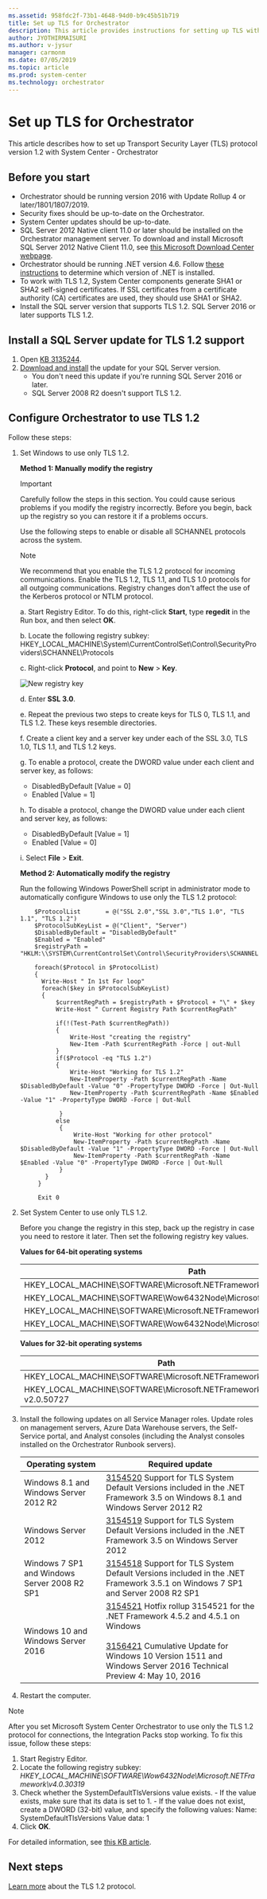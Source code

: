 ```yaml
---
ms.assetid: 958fdc2f-73b1-4648-94d0-b9c45b51b719
title: Set up TLS for Orchestrator
description: This article provides instructions for setting up TLS with Orchestrator
author: JYOTHIRMAISURI
ms.author: v-jysur
manager: carmonm
ms.date: 07/05/2019
ms.topic: article
ms.prod: system-center
ms.technology: orchestrator
---
```


# Set up TLS for Orchestrator

This article describes how to set up Transport Security Layer (TLS) protocol version 1.2 with System Center - Orchestrator


## Before you start

- Orchestrator should be running version 2016 with Update Rollup 4 or later/1801/1807/2019.
- Security fixes should be up-to-date on the Orchestrator.
- System Center updates should be up-to-date.
- SQL Server 2012 Native client 11.0 or later should be installed on the Orchestrator management server. To download and install Microsoft SQL Server 2012 Native Client 11.0, see [this Microsoft Download Center webpage](https://www.microsoft.com/en-us/download/details.aspx?id=50402&751be11f-ede8-5a0c-058c-2ee190a24fa6=True).
- Orchestrator should be running .NET version 4.6. Follow [these instructions](https://docs.microsoft.com/dotnet/framework/migration-guide/how-to-determine-which-versions-are-installed.md) to determine which version of .NET is installed.
- To work with TLS 1.2, System Center components generate SHA1 or SHA2 self-signed certificates. If SSL certificates from a certificate authority (CA) certificates are used, they should use SHA1 or SHA2.
- Install the SQL server version that supports TLS 1.2. SQL Server 2016 or later supports TLS 1.2.

## Install a SQL Server update for TLS 1.2 support

1. Open [KB 3135244](https://support.microsoft.com/help/3135244).
2. [Download and install](https://support.microsoft.com/help/3135244) the update for your SQL Server version.
    - You don't need this update if you're running SQL Server 2016 or later.
    - SQL Server 2008 R2 doesn't support TLS 1.2.


## Configure Orchestrator to use TLS 1.2
Follow these steps:

1. Set Windows to use only TLS 1.2.

   **Method 1: Manually modify the registry**

   >[!Important]
   >Carefully follow the steps in this section. You could cause serious problems if you modify the registry incorrectly. Before you begin, back up the registry so you can restore it if a problems occurs.

   Use the following steps to enable or disable all SCHANNEL protocols across the system.

   >[!NOTE]
   >We recommend that you enable the TLS 1.2 protocol for incoming communications. Enable the TLS 1.2, TLS 1.1, and TLS 1.0 protocols for all outgoing communications. Registry changes don't affect the use of the Kerberos protocol or NTLM protocol.

   a. Start Registry Editor. To do this, right-click **Start**, type **regedit** in the Run box, and then select **OK**.

   b. Locate the following registry subkey:          
    HKEY_LOCAL_MACHINE\System\CurrentControlSet\Control\SecurityProviders\SCHANNEL\Protocols

   c. Right-click  **Protocol**, and point to **New** > **Key**.

      ![New registry key](./media/integration-pack-for-om/new-registry-key.png)

   d. Enter **SSL 3.0**.

   e. Repeat the previous two steps to create keys for TLS 0, TLS 1.1, and TLS 1.2. These keys resemble directories.

   f. Create a client key and a server key under each of the SSL 3.0, TLS 1.0, TLS 1.1, and TLS 1.2 keys.

   g. To enable a protocol, create the DWORD value under each client and server key, as follows:

   - DisabledByDefault [Value = 0]
   - Enabled [Value = 1]

   h. To disable a protocol, change the DWORD value under each client and server key, as follows:

   - DisabledByDefault [Value = 1]
   - Enabled [Value = 0]

   i. Select **File** > **Exit**.

   **Method 2: Automatically modify the registry**

   Run the following Windows PowerShell script in administrator mode to automatically configure Windows to use only the TLS 1.2 protocol:

   ```    
       $ProtocolList       = @("SSL 2.0","SSL 3.0","TLS 1.0", "TLS 1.1", "TLS 1.2")
       $ProtocolSubKeyList = @("Client", "Server")
       $DisabledByDefault = "DisabledByDefault"
       $Enabled = "Enabled"
       $registryPath = "HKLM:\\SYSTEM\CurrentControlSet\Control\SecurityProviders\SCHANNEL\Protocols\"

       foreach($Protocol in $ProtocolList)
       {
         Write-Host " In 1st For loop"
         foreach($key in $ProtocolSubKeyList)
         {		
             $currentRegPath = $registryPath + $Protocol + "\" + $key
             Write-Host " Current Registry Path $currentRegPath"

             if(!(Test-Path $currentRegPath))
             {
                 Write-Host "creating the registry"
                 New-Item -Path $currentRegPath -Force | out-Null			
             }
             if($Protocol -eq "TLS 1.2")
             {
                 Write-Host "Working for TLS 1.2"
                 New-ItemProperty -Path $currentRegPath -Name $DisabledByDefault -Value "0" -PropertyType DWORD -Force | Out-Null
                 New-ItemProperty -Path $currentRegPath -Name $Enabled -Value "1" -PropertyType DWORD -Force | Out-Null

              }
             else
              {
                  Write-Host "Working for other protocol"
                  New-ItemProperty -Path $currentRegPath -Name $DisabledByDefault -Value "1" -PropertyType DWORD -Force | Out-Null
                  New-ItemProperty -Path $currentRegPath -Name $Enabled -Value "0" -PropertyType DWORD -Force | Out-Null
              }
          }
        }

        Exit 0
    ```

2. Set System Center to use only TLS 1.2.

   Before you change the registry in this step, back up the registry in case you need to restore it later. Then set the following registry key values.

   **Values for 64-bit operating systems**

   | Path | Registry key | Value |
   | --- | --- | --- |
   |HKEY\_LOCAL\_MACHINE\SOFTWARE\Microsoft\.NETFramework\v2.0.50727 | SystemDefaultTlsVersions | dword:00000001 |
   |HKEY\_LOCAL\_MACHINE\SOFTWARE\Wow6432Node\Microsoft\.NETFramework\v2.0.50727 | SystemDefaultTlsVersions | dword:00000001 |
   | HKEY\_LOCAL\_MACHINE\SOFTWARE\Microsoft\.NETFramework\v4.0.30319 | SystemDefaultTlsVersions | dword:00000001 |
   | HKEY\_LOCAL\_MACHINE\SOFTWARE\Wow6432Node\Microsoft\.NETFramework\v4.0.30319 | SystemDefaultTlsVersions | dword:00000001 |

   **Values for 32-bit operating systems**

   | Path   |Registry key  | Value |
   | --- | --- | --- |
   | HKEY\_LOCAL\_MACHINE\SOFTWARE\Microsoft\.NETFramework\v4.0.30319 | SystemDefaultTlsVersions | dword:00000001 |
   | HKEY\_LOCAL\_MACHINE\SOFTWARE\Microsoft\.NETFramework\ v2.0.50727 | SystemDefaultTlsVersions | dword:00000001 |

3. Install the following updates on all Service Manager roles. Update roles on management servers, Azure Data Warehouse servers, the Self-Service portal, and Analyst consoles (including the Analyst consoles installed on the Orchestrator Runbook servers).

   | Operating system | Required update |
   | --- | --- |
   | Windows 8.1 and Windows Server 2012 R2 | [3154520](https://apac01.safelinks.protection.outlook.com/?url=https%3A%2F%2Fsupport.microsoft.com%2Fen-in%2Fhelp%2F3154520&amp;data=02%7C01%7Cv-anesh%40microsoft.com%7C5311298568114da9a70b08d6ab9d2a60%7C72f988bf86f141af91ab2d7cd011db47%7C1%7C0%7C636885088873390534&amp;sdata=4zmUO0R60zFAV339V1nYhf32MQRpCoxPEiEmUsNn5LM%3D&amp;reserved=0) Support for TLS System Default Versions included in the .NET Framework 3.5 on Windows 8.1 and Windows Server 2012 R2 |
   | Windows Server 2012 | [3154519](https://apac01.safelinks.protection.outlook.com/?url=https%3A%2F%2Fsupport.microsoft.com%2Fen-in%2Fhelp%2F3154519&amp;data=02%7C01%7Cv-anesh%40microsoft.com%7C5311298568114da9a70b08d6ab9d2a60%7C72f988bf86f141af91ab2d7cd011db47%7C1%7C0%7C636885088873390534&amp;sdata=Om3y93IekKZdW6%2FTt8Arerz1loDOsW3L6LE%2F5bd69dY%3D&amp;reserved=0) Support for TLS System Default Versions included in the .NET Framework 3.5 on Windows Server 2012 |
   | Windows 7 SP1 and Windows Server 2008 R2 SP1 | [3154518](https://apac01.safelinks.protection.outlook.com/?url=https%3A%2F%2Fsupport.microsoft.com%2Fen-in%2Fhelp%2F3154518&amp;data=02%7C01%7Cv-anesh%40microsoft.com%7C5311298568114da9a70b08d6ab9d2a60%7C72f988bf86f141af91ab2d7cd011db47%7C1%7C0%7C636885088873400526&amp;sdata=i1drbmxTit4RkFEKTaEKVTytzWpjAs3dg5DXD2DuH8Y%3D&amp;reserved=0) Support for TLS System Default Versions included in the .NET Framework 3.5.1 on Windows 7 SP1 and Server 2008 R2 SP1 |
   | Windows 10 and Windows Server 2016 | [3154521](https://apac01.safelinks.protection.outlook.com/?url=https%3A%2F%2Fsupport.microsoft.com%2Fen-in%2Fhelp%2F3154521&amp;data=02%7C01%7Cv-anesh%40microsoft.com%7C5311298568114da9a70b08d6ab9d2a60%7C72f988bf86f141af91ab2d7cd011db47%7C1%7C0%7C636885088873400526&amp;sdata=OfqEkrkocQeSqf2MIW9wKQkZI7mKgaIhpKkZI3%2Bptis%3D&amp;reserved=0) Hotfix rollup 3154521 for the .NET Framework 4.5.2 and 4.5.1 on Windows<br><br>[3156421](https://apac01.safelinks.protection.outlook.com/?url=https%3A%2F%2Fsupport.microsoft.com%2Fen-in%2Fhelp%2F3156421&amp;data=02%7C01%7Cv-anesh%40microsoft.com%7C5311298568114da9a70b08d6ab9d2a60%7C72f988bf86f141af91ab2d7cd011db47%7C1%7C0%7C636885088873410525&amp;sdata=6xGOexADeuoR49tyrMBzxweoVDX2JNkrBqEvpbrdIdw%3D&amp;reserved=0) Cumulative Update for Windows 10 Version 1511 and Windows Server 2016 Technical Preview 4: May 10, 2016 |

4. Restart the computer.

> [!NOTE]
>  After you set Microsoft System Center Orchestrator to use only the TLS 1.2 protocol for connections, the Integration Packs stop working.
To fix this issue, follow these steps:
>1.	Start Registry Editor.
>2.	Locate the following registry subkey:
 *HKEY_LOCAL_MACHINE\SOFTWARE\Wow6432Node\Microsoft\.NETFramework\v4.0.30319*
>3.	Check whether the SystemDefaultTlsVersions value exists.
    -   If the value exists, make sure that its data is set to 1.
    -   If the value does not exist, create a DWORD (32-bit) value, and specify the following values:
        Name: SystemDefaultTlsVersions
        Value data: 1
>4.	Click **OK**.

For detailed information, see [this KB article](https://support.microsoft.com/en-us/help/4494803/orchestrator-integration-packs-stop-working-with-tls-1-2-connections).


## Next steps

[Learn more](https://tools.ietf.org/html/rfc5246) about the TLS 1.2 protocol.
